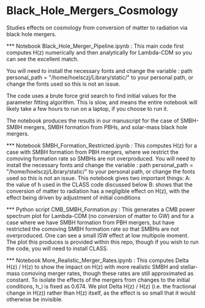 # Black_Hole_Mergers_Cosmology
Studies effects on cosmology from conversion of matter to radiation via black hole mergers.



*** Notebook Black_Hole_Merger_Pipeline.ipynb : 
This main code first computes H(z) numerically and then analytically for Lambda-CDM so you can see the excellent match. 

You will need to install the necessary fonts and change the variable : path personal_path = "/home/hoelsczj/Library/static/" to your personal path,
or change the fonts used so this is not an issue. 

The code uses a brute force grid search to find initial values for the parameter fitting algorithm. This is slow, and means the entire notebook will likely
take a few hours to run on a laptop, if you choose to run it. 

The notebook produces the results in our manuscript for the case of SMBH-SMBH mergers, SMBH formation from PBHs, and solar-mass black hole mergers. 



*** Notebook SMBH_Formation_Restricted.ipynb : 
This computes H(z) for a case with SMBH formation from PBH mergers, where we restrict the comoving formation rate so SMBHs are not overproduced. 
You will need to install the necessary fonts and change the variable : path personal_path = "/home/hoelsczj/Library/static/" to your personal path,
or change the fonts used so this is not an issue. 
This notebook gives two important things:
A: the value of h used in the CLASS code discussed below
B: shows that the conversion of matter to radiation has a negligible effect on H(z), with the effect being driven by adjustment of initial conditions 



*** Python script CMB_SMBH_Formation.py : 
This generates a CMB power spectrum plot for Lambda-CDM (no conversion of matter to GW) and for a case where we have SMBH formation from PBH mergers, but have
restricted the comoving SMBH formation rate so that SMBHs are not overproduced. One can see a small ISW effect at low multipole moment. The plot this produces
is provided within this repo, though if you wish to run the code, you will need to install CLASS. 



*** Notebook More_Realistic_Merger_Rates.ipynb :
This computes Delta H(z) / H(z) to show the impact on H(z) with more realistic SMBH and stellar-mass comoving merger rates, though these rates are still approximated as constant. 
To isolate the effects of the mergers from changes to the initial conditions, h_i is fixed as 0.674. We plot Delta H(z) / H(z) (i.e. the fractional change in H(z)) rather than 
H(z) itself, as the effect is so small that it would otherwise be invisible. 
